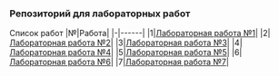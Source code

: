 ### Репозиторий для лабораторных работ

Список работ
|№|Работа|
|-|------|
|1|[Лабораторная работа №1](https://github.com/Y0TRA/ITMO_FSPO_DataBases_2020-2021/tree/master/students/y2337/Sokolova_Lolita/Lab1)|
|2|[Лабораторная работа №2](https://github.com/Y0TRA/ITMO_FSPO_DataBases_2020-2021/tree/master/students/y2337/Sokolova_Lolita/Lab2)|
|3|[Лабораторная работа №3](https://github.com/Y0TRA/ITMO_FSPO_DataBases_2020-2021/tree/master/students/y2337/Sokolova_Lolita/Lab3)|
|4|[Лабораторная работа №4](https://github.com/Y0TRA/ITMO_FSPO_DataBases_2020-2021/tree/master/students/y2337/Sokolova_Lolita/Lab4)|
|5|[Лабораторная работа №5](https://github.com/Y0TRA/ITMO_FSPO_DataBases_2020-2021/tree/master/students/y2337/Sokolova_Lolita/Lab5)|
|6|[Лабораторная работа №6](https://github.com/Y0TRA/ITMO_FSPO_DataBases_2020-2021/tree/master/students/y2337/Sokolova_Lolita/Lab6)|
|7|[Лабораторная работа №7](https://github.com/Y0TRA/ITMO_FSPO_DataBases_2020-2021/tree/master/students/y2337/Sokolova_Lolita/Lab7)|